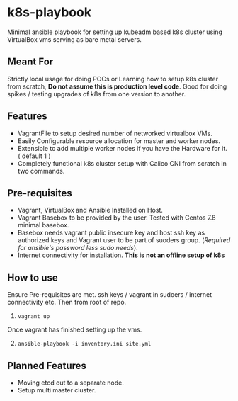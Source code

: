 # k8s-playbook

Minimal ansible playbook for setting up kubeadm based k8s cluster using VirtualBox vms serving as bare metal servers.

## Meant For

Strictly local usage for doing POCs or Learning how to setup k8s cluster from scratch, **Do not assume this is production level code**. Good for doing spikes / testing upgrades of k8s from one version to another.

## Features

* VagrantFile to setup desired number of networked virtualbox VMs.
* Easily Configurable resource allocation for master and worker nodes.
* Extensible to add multiple worker nodes if you have the Hardware for it. ( default 1 )
* Completely functional k8s cluster setup with Calico CNI from scratch in two commands.

## Pre-requisites

* Vagrant, VirtualBox and Ansible Installed on Host.
* Vagrant Basebox to be provided by the user. Tested with Centos 7.8 minimal basebox.
* Basebox needs vagrant public insecure key and host ssh key as authorized keys and Vagrant user to be part of suoders group. (*Required for ansible's password less sudo needs*).
* Internet connectivity for installation. **This is not an offline setup of k8s**

## How to use

Ensure Pre-requisites are met. ssh keys / vagrant in sudoers / internet connectivity etc. Then from root of repo.

1. `vagrant up`

Once vagrant has finished setting up the vms.

2. `ansible-playbook -i inventory.ini site.yml`

## Planned Features

* Moving etcd out to a separate node.
* Setup multi master cluster.
